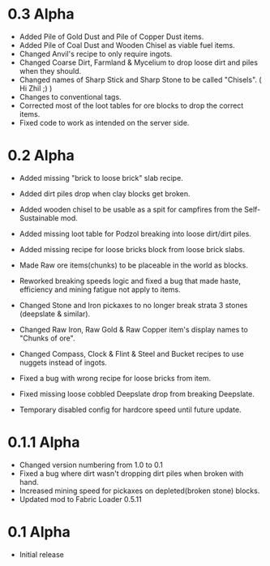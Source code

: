 
# 0.3 Alpha

+ Added Pile of Gold Dust and Pile of Copper Dust items.
+ Added Pile of Coal Dust and Wooden Chisel as viable fuel items.
+ Changed Anvil's recipe to only require ingots.
+ Changed Coarse Dirt, Farmland & Mycelium to drop loose dirt and piles when they should.
+ Changed names of Sharp Stick and Sharp Stone to be called "Chisels". ( Hi Zhil ;) )
+ Changes to conventional tags.
+ Corrected most of the loot tables for ore blocks to drop the correct items.
+ Fixed code to work as intended on the server side.

# 0.2 Alpha
+ Added missing "brick to loose brick" slab recipe.
+ Added dirt piles drop when clay blocks get broken.
+ Added wooden chisel to be usable as a spit for campfires from the Self-Sustainable mod.
+ Added missing loot table for Podzol breaking into loose dirt/dirt piles.
+ Added missing recipe for loose bricks block from loose brick slabs.
+ Made Raw ore items(chunks) to be placeable in the world as blocks.

+ Reworked breaking speeds logic and fixed a bug that made haste, efficiency and mining fatigue not apply to items.
+ Changed Stone and Iron pickaxes to no longer break strata 3 stones (deepslate & similar).
+ Changed Raw Iron, Raw Gold & Raw Copper item's display names to "Chunks of ore".
+ Changed Compass, Clock & Flint & Steel and Bucket recipes to use nuggets instead of ingots.

+ Fixed a bug with wrong recipe for loose bricks from item.
+ Fixed missing loose cobbled Deepslate drop from breaking Deepslate.

+ Temporary disabled config for hardcore speed until future update.


# 0.1.1 Alpha

+ Changed version numbering from 1.0 to 0.1
+ Fixed a bug where dirt wasn't dropping dirt piles when broken with hand.
+ Increased mining speed for pickaxes on depleted(broken stone) blocks.
+ Updated mod to Fabric Loader 0.5.11

# 0.1 Alpha

+ Initial release